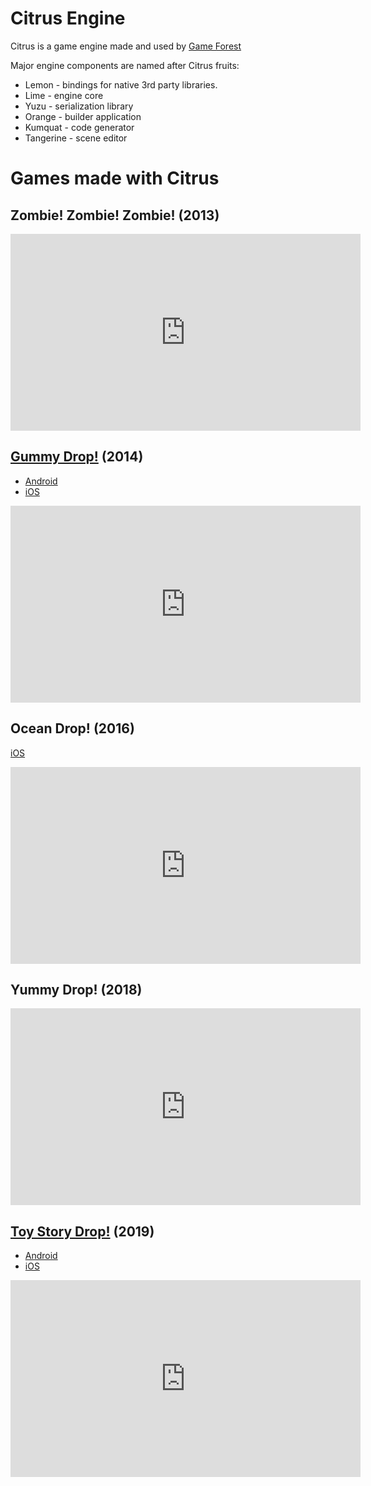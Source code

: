 # Citrus Engine

Citrus is a game engine made and used by [Game Forest](http://game-forest.com)

Major engine components are named after Citrus fruits:

- Lemon - bindings for native 3rd party libraries.
- Lime - engine core
- Yuzu - serialization library
- Orange - builder application
- Kumquat - code generator
- Tangerine - scene editor

# Games made with Citrus

## Zombie! Zombie! Zombie! (2013)

<iframe width="560" height="315" src="https://www.youtube.com/embed/XeLOT0X7Aqs?controls=0" title="YouTube video player" frameborder="0" allow="accelerometer; autoplay; clipboard-write; encrypted-media; gyroscope; picture-in-picture" allowfullscreen></iframe>

## [Gummy Drop!](https://www.bigfishgames.com/us/en/game/gummy-drop.html) (2014)

- [Android](https://play.google.com/store/apps/details?id=com.bigfishgames.gummydropgoogle)
- [iOS](https://apps.apple.com/us/app/gummy-drop-match-3-puzzles/id828578246)

<iframe width="560" height="315" src="https://www.youtube.com/embed/9fc3OAMqetQ?controls=0" title="YouTube video player" frameborder="0" allow="accelerometer; autoplay; clipboard-write; encrypted-media; gyroscope; picture-in-picture" allowfullscreen></iframe>

## Ocean Drop! (2016)

[iOS](https://apps.apple.com/nl/app/ocean-drop/id1140538781)

<iframe width="560" height="315" src="https://www.youtube.com/embed/BjRjbTmYD0c?controls=0" title="YouTube video player" frameborder="0" allow="accelerometer; autoplay; clipboard-write; encrypted-media; gyroscope; picture-in-picture" allowfullscreen></iframe>

## Yummy Drop! (2018)

<iframe width="560" height="315" src="https://www.youtube.com/embed/ugcCS6bMzOA?controls=0" title="YouTube video player" frameborder="0" allow="accelerometer; autoplay; clipboard-write; encrypted-media; gyroscope; picture-in-picture" allowfullscreen></iframe>

## [Toy Story Drop!](https://www.bigfishgames.com/game/toy-story-drop/) (2019)

- [Android](https://play.google.com/store/apps/details?id=com.bigfishgames.toystorydropgoog)
- [iOS](https://apps.apple.com/ie/app/toy-story-drop-match-3-game/id1448735481)

<iframe width="560" height="315" src="https://www.youtube.com/embed/Lhlw7he2B5A?controls=0" title="YouTube video player" frameborder="0" allow="accelerometer; autoplay; clipboard-write; encrypted-media; gyroscope; picture-in-picture" allowfullscreen></iframe>
